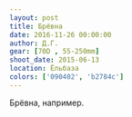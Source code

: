```yaml
---
layout: post
title: Брёвна
date: 2016-11-26 00:00:00
author: Д.Г.
gear: [70D , 55-250mm]
shoot_date: 2015-06-13
location: Ёльбаза
colors: ['090402', 'b2784c']
---
```


Брёвна, например.
